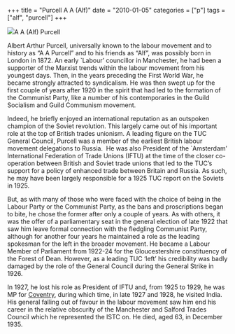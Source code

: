 +++
title = "Purcell A A (Alf)"
date = "2010-01-05"
categories = ["p"]
tags = ["alf", "purcell"]
+++

![](http://79.170.40.183/grahamstevenson.me.uk/images/stories/purcell%20a%20a%204.jpg)A A (Alf) Purcell

Albert Arthur Purcell, universally known to the labour movement and to history as “A A Purcell” and to his friends as “Alf”, was possibly born in London in 1872. An early \`Labour’ councillor in Manchester, he had been a supporter of the Marxist trends within the labour movement from his youngest days. Then, in the years preceding the First World War, he became strongly attracted to syndicalism. He was then swept up for the first couple of years after 1920 in the spirit that had led to the formation of the Communist Party, like a number of his contemporaries in the Guild Socialism and Guild Communism movement.

Indeed, he briefly enjoyed an international reputation as an outspoken champion of the Soviet revolution. This largely came out of his important role at the top of British trades unionism. A leading figure on the TUC General Council, Purcell was a member of the earliest British labour movement delegations to Russia.  He was also President of the \`Amsterdam’ International Federation of Trade Unions (IFTU) at the time of the closer co-operation between British and Soviet trade unions that led to the TUC’s support for a policy of enhanced trade between Britain and Russia. As such, he may have been largely responsible for a 1925 TUC report on the Soviets in 1925.

But, as with many of those who were faced with the choice of being in the Labour Party or the Communist Party, as the bans and proscriptions began to bite, he chose the former after only a couple of years. As with others, it was the offer of a parliamentary seat in the general election of late 1922 that saw him leave formal connection with the fledgling Communist Party, although for another four years he maintained a role as the leading spokesman for the left in the broader movement. He became a Labour Member of Parliament from 1922-24 for the Gloucestershire constituency of the Forest of Dean. However, as a leading TUC ‘left’ his credibility was badly damaged by the role of the General Council during the General Strike in 1926.

In 1927, he lost his role as President of IFTU and, from 1925 to 1929, he was MP for [Coventry](http://en.wikipedia.org/wiki/Coventry_\(UK_Parliament_constituency\) "Coventry (UK Parliament constituency)"), during which time, in late 1927 and 1928, he visited India. His general falling out of favour in the labour movement saw him end his career in the relative obscurity of the Manchester and Salford Trades Council which he represented the ISTC on. He died, aged 63, in December 1935.
